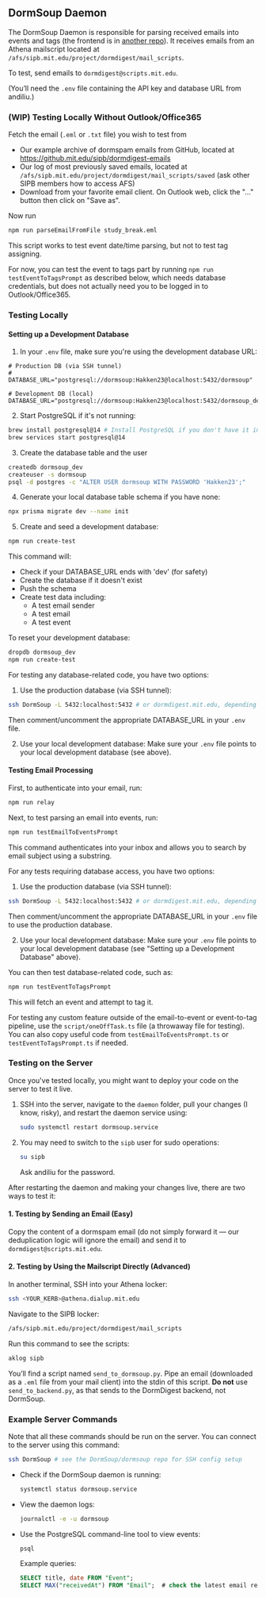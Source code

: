 ## DormSoup Daemon

The DormSoup Daemon is responsible for parsing received emails into events and tags (the frontend is in [another repo](https://github.com/DormSoup/dormsoup)). It receives emails from an Athena mailscript located at `/afs/sipb.mit.edu/project/dormdigest/mail_scripts`. 

To test, send emails to `dormdigest@scripts.mit.edu`.

(You’ll need the `.env` file containing the API key and database URL from andiliu.)

### (WIP) Testing Locally Without Outlook/Office365

Fetch the email (`.eml` or `.txt` file) you wish to test from

- Our example archive of dormspam emails from GitHub, located at <https://github.mit.edu/sipb/dormdigest-emails>
- Our log of most previously saved emails, located at `/afs/sipb.mit.edu/project/dormdigest/mail_scripts/saved` (ask other SIPB members how to access AFS)
- Download from your favorite email client. On Outlook web, click the "..." button then click on "Save as".

Now run

```bash
npm run parseEmailFromFile study_break.eml
```

This script works to test event date/time parsing, but not to test tag assigning.

For now, you can test the event to tags part by running `npm run testEventToTagsPrompt` as described below,
which needs database credentials, but does not actually need you to be logged in to Outlook/Office365.

### Testing Locally

#### Setting up a Development Database

1. In your `.env` file, make sure you're using the development database URL:

```env
# Production DB (via SSH tunnel)
# DATABASE_URL="postgresql://dormsoup:Hakken23@localhost:5432/dormsoup"

# Development DB (local)
DATABASE_URL="postgresql://dormsoup:Hakken23@localhost:5432/dormsoup_dev"
```

2. Start PostgreSQL if it's not running:

```bash
brew install postgresql@14 # Install PostgreSQL if you don't have it installed
brew services start postgresql@14
```

3. Create the database table and the user
```bash
createdb dormsoup_dev
createuser -s dormsoup
psql -d postgres -c "ALTER USER dormsoup WITH PASSWORD 'Hakken23';"
```

4. Generate your local database table schema if you have none:

```bash
npx prisma migrate dev --name init
```

5. Create and seed a development database:

```bash
npm run create-test
```

This command will:

- Check if your DATABASE_URL ends with 'dev' (for safety)
- Create the database if it doesn't exist
- Push the schema
- Create test data including:
  - A test email sender
  - A test email
  - A test event

To reset your development database:

```bash
dropdb dormsoup_dev
npm run create-test
```

For testing any database-related code, you have two options:

1. Use the production database (via SSH tunnel):

```bash
ssh DormSoup -L 5432:localhost:5432 # or dormdigest.mit.edu, depending on your SSH config
```

Then comment/uncomment the appropriate DATABASE_URL in your `.env` file.

2. Use your local development database:
   Make sure your `.env` file points to your local development database (see above).

#### Testing Email Processing

First, to authenticate into your email, run:

```bash
npm run relay
```

Next, to test parsing an email into events, run:

```bash
npm run testEmailToEventsPrompt
```

This command authenticates into your inbox and allows you to search by email subject using a substring.

For any tests requiring database access, you have two options:

1. Use the production database (via SSH tunnel):

```bash
ssh DormSoup -L 5432:localhost:5432 # or dormdigest.mit.edu, depending on your SSH config
```

Then comment/uncomment the appropriate DATABASE_URL in your `.env` file to use the production database.

2. Use your local development database:
   Make sure your `.env` file points to your local development database (see "Setting up a Development Database" above).

You can then test database-related code, such as:

```bash
npm run testEventToTagsPrompt
```

This will fetch an event and attempt to tag it.

For testing any custom feature outside of the email-to-event or event-to-tag pipeline, use the `script/oneOffTask.ts` file (a throwaway file for testing). You can also copy useful code from `testEmailToEventsPrompt.ts` or `testEventToTagsPrompt.ts` if needed.

### Testing on the Server

Once you've tested locally, you might want to deploy your code on the server to test it live.

1. SSH into the server, navigate to the `daemon` folder, pull your changes (I know, risky), and restart the daemon service using:

   ```bash
   sudo systemctl restart dormsoup.service
   ```

2. You may need to switch to the `sipb` user for sudo operations:
   ```bash
   su sipb
   ```
   Ask andiliu for the password.

After restarting the daemon and making your changes live, there are two ways to test it:

#### 1. Testing by Sending an Email (Easy)

Copy the content of a dormspam email (do not simply forward it — our deduplication logic will ignore the email) and send it to `dormdigest@scripts.mit.edu`.

#### 2. Testing by Using the Mailscript Directly (Advanced)

In another terminal, SSH into your Athena locker:

```bash
ssh <YOUR_KERB>@athena.dialup.mit.edu
```

Navigate to the SIPB locker:

```bash
/afs/sipb.mit.edu/project/dormdigest/mail_scripts
```

Run this command to see the scripts:

```bash
aklog sipb
```

You’ll find a script named `send_to_dormsoup.py`. Pipe an email (downloaded as a `.eml` file from your mail client) into the stdin of this script. **Do not** use `send_to_backend.py`, as that sends to the DormDigest backend, not DormSoup.

### Example Server Commands

Note that all these commands should be run on the server. You can connect to the server using this command:

```bash
ssh DormSoup # see the DormSoup/dormsoup repo for SSH config setup
```

- Check if the DormSoup daemon is running:

  ```bash
  systemctl status dormsoup.service
  ```

- View the daemon logs:

  ```bash
  journalctl -e -u dormsoup
  ```

- Use the PostgreSQL command-line tool to view events:

  ```bash
  psql
  ```

  Example queries:

  ```sql
  SELECT title, date FROM "Event";
  SELECT MAX("receivedAt") FROM "Email";  # check the latest email received, useful for debugging if the daemon is down
  ```
